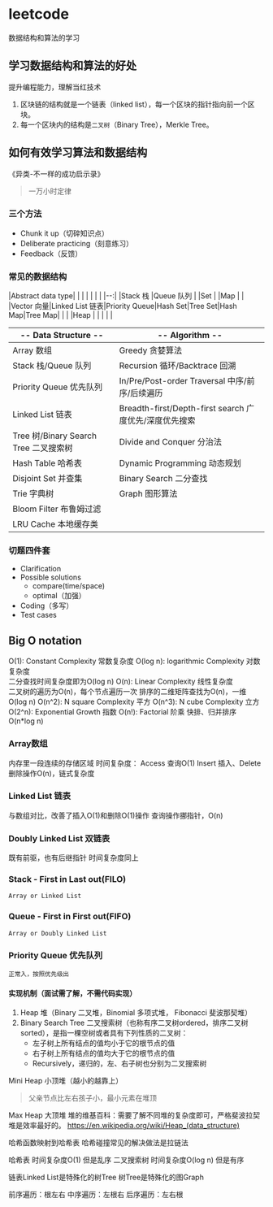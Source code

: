 # leetcode
数据结构和算法的学习

## 学习数据结构和算法的好处
提升编程能力，理解当红技术
1. 区块链的结构就是一个链表（linked list），每一个区块的指针指向前一个区块。
2. 每一个区块内的结构是`二叉树`（Binary Tree），Merkle Tree。

## 如何有效学习算法和数据结构
《异类-不一样的成功启示录》

>一万小时定律

### 三个方法
* Chunk it up（切碎知识点）
* Deliberate practicing（刻意练习）
* Feedback（反馈）

### 常见的数据结构
|Abstract data type|        |               |      |    |       |            |
|--:|
|Stack 栈   |Queue 队列      |               |Set    |       |Map       |       |
|Vector 向量|Linked List 链表|Priority Queue|Hash Set|Tree Set|Hash Map|Tree Map|
|           |               |Heap          |         |       |        |        |

|-- Data Structure --|-- Algorithm --|
|----|----|
|Array 数组           |Greedy 贪婪算法       |
|Stack 栈/Queue 队列    |Recursion 循环/Backtrace 回溯|
|Priority Queue 优先队列|In/Pre/Post-order Traversal 中序/前序/后续遍历|
|Linked List 链表|Breadth-first/Depth-first search 广度优先/深度优先搜索|
|Tree 树/Binary Search Tree 二叉搜索树|Divide and Conquer 分治法|
|Hash Table 哈希表|Dynamic Programming 动态规划|
|Disjoint Set 并查集|Binary Search 二分查找|
|Trie 字典树|Graph 图形算法|
|Bloom Filter 布鲁姆过滤||
|LRU Cache 本地缓存类||

### 切题四件套
* Clarification
* Possible solutions
    - compare(time/space)
    - optimal（加强）
* Coding（多写）
* Test cases

## Big O notation
O(1): Constant Complexity 常数复杂度
O(log n): logarithmic Complexity 对数复杂度   
    二分查找时间复杂度即为O(log n)
O(n): Linear Complexity 线性复杂度   
    二叉树的遍历为O(n)，每个节点遍历一次
    排序的二维矩阵查找为O(n)，一维O(log n)
O(n^2): N square Complexity 平方
O(n^3): N cube Complexity 立方
O(2^n): Exponential Growth 指数
O(n!): Factorial 阶乘
    快排、归并排序 O(n*log n)

### Array数组
内存里一段连续的存储区域
时间复杂度：
Access 查询O(1)
Insert 插入、Delete 删除操作O(n)，链式复杂度

### Linked List 链表
与数组对比，改善了插入O(1)和删除O(1)操作
查询操作挪指针，O(n)

### Doubly Linked List 双链表
既有前驱，也有后继指针
时间复杂度同上

### Stack - First in Last out(FILO)
    Array or Linked List
### Queue - First in First out(FIFO)
    Array or Doubly Linked List

### Priority Queue 优先队列
    正常入，按照优先级出
#### 实现机制（面试需了解，不需代码实现）
1. Heap 堆（Binary 二叉堆，Binomial 多项式堆， Fibonacci 斐波那契堆）
2. Binary Search Tree 二叉搜索树（也称有序二叉树ordered，排序二叉树sorted），是指一棵空树或者具有下列性质的二叉树：
   * 左子树上所有结点的值均小于它的根节点的值
   * 右子树上所有结点的值均大于它的根节点的值
   * Recursively，递归的，左、右子树也分别为二叉搜索树

Mini Heap 小顶堆（越小的越靠上）
>父亲节点比左右孩子小，最小元素在堆顶

Max Heap 大顶堆
堆的维基百科：需要了解不同堆的复杂度即可，严格斐波拉契堆是效率最好的。
https://en.wikipedia.org/wiki/Heap_(data_structure)

哈希函数映射到哈希表
哈希碰撞常见的解决做法是拉链法

哈希表 时间复杂度O(1) 但是乱序
二叉搜索树 时间复杂度O(log n) 但是有序

链表Linked List是特殊化的树Tree
树Tree是特殊化的图Graph

前序遍历：根左右
中序遍历：左根右
后序遍历：左右根
